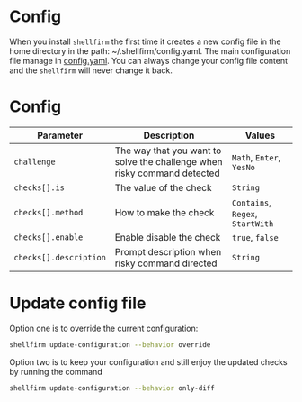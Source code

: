 # Config

When you install `shellfirm` the first time it creates a new config file in the home directory in the path: ~/.shellfirm/config.yaml.
The main configuration file manage in [config.yaml](../src/config.yaml). 
You can always change your config file content and the `shellfirm` will never change it back. 


# Config
| Parameter | Description | Values |
| --- | --- | --- |
| `challenge` | The way that you want to solve the challenge when risky command detected | `Math`, `Enter`, `YesNo` |
| `checks[].is` | The value of the check | `String` |
| `checks[].method` | How to make the check | `Contains`, `Regex`, `StartWith` |
| `checks[].enable` | Enable disable the check | `true`, `false` |
| `checks[].description` | Prompt description when risky command directed | `String` |


# Update config file

Option one is to override the current configuration:
```bash
shellfirm update-configuration --behavior override
```

Option two is to keep your configuration and still enjoy the updated checks by running the command
```bash
shellfirm update-configuration --behavior only-diff
```